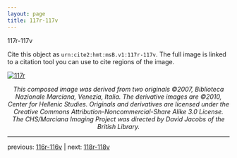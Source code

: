 ```yaml
---
layout: page
title: 117r-117v
---
```


117r-117v

Cite this object as `urn:cite2:hmt:msB.v1:117r-117v`. The full image is linked to a citation tool you can use to cite regions of the image.

[![117r](http://www.homermultitext.org/iipsrv?IIIF=/project/homer/pyramidal/deepzoom/hmt/vbbifolio/v1/vb_116v_117r.tif/full/800,/0/default.jpg)](http://www.homermultitext.org/ict2/?urn=urn:cite2:hmt:vbbifolio.v1:vb_116v_117r) 

<p style="text-align: center; font-style: italic;">This composed image was derived from two originals ©2007, Biblioteca Nazionale Marciana, Venezia, Italia. The derivative images are ©2010, Center for Hellenic Studies. Originals and derivatives are licensed under the Creative Commons Attribution-Noncommercial-Share Alike 3.0 License. The CHS/Marciana Imaging Project was directed by David Jacobs of the British Library.</p>

---

previous: [116r-116v](../116r-116v/) | next: [118r-118v](../118r-118v/)